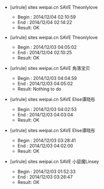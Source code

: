 * [urlrule] sites weipai.cn SAVE Theonlylove

    * Begin : 2014/12/04 02:10:59
    * End   : 2014/12/04 02:14:22
    * Result: OK

* [urlrule] sites weipai.cn SAVE Theonlylove

    * Begin : 2014/12/03 04:05:02
    * End   : 2014/12/04 02:10:25
    * Result: OK

* [urlrule] sites weipai.cn SAVE 角落宝贝

    * Begin : 2014/12/03 04:04:59
    * End   : 2014/12/03 04:05:02
    * Result: Nothing to do

* [urlrule] sites weipai.cn SAVE Elise谭晓彤

    * Begin : 2014/12/03 04:02:53
    * End   : 2014/12/03 04:03:04
    * Result: OK

* [urlrule] sites weipai.cn SAVE Elise谭晓彤

    * Begin : 2014/12/03 03:28:41
    * End   : 2014/12/03 04:02:00
    * Result: OK

* [urlrule] sites weipai.cn SAVE 小惡魔Linsey

    * Begin : 2014/12/03 01:52:33
    * End   : 2014/12/03 03:26:47
    * Result: OK

